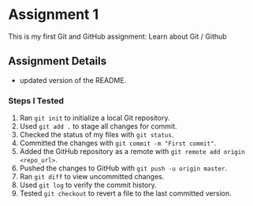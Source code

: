 # Assignment 1
This is my first Git and GitHub assignment: Learn about Git / Github
## Assignment Details
- updated version of the README.

### Steps I Tested

1. Ran `git init` to initialize a local Git repository.
2. Used `git add .` to stage all changes for commit.
3. Checked the status of my files with `git status`.
4. Committed the changes with `git commit -m "First commit"`.
5. Added the GitHub repository as a remote with `git remote add origin <repo_url>`.
6. Pushed the changes to GitHub with `git push -u origin master`.
7. Ran `git diff` to view uncommitted changes.
8. Used `git log` to verify the commit history.
9. Tested `git checkout` to revert a file to the last committed version.
